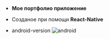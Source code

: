 - **Мое портфолио приложение**
- Созданое при помощи **React-Native**

- android-version
![android](./assets/Screenrecorder-2022-04-04-00-32-56-607.gif)